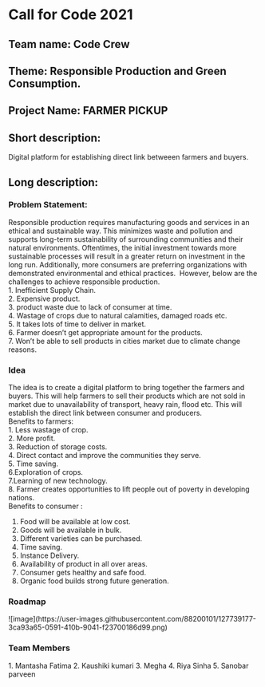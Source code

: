
<h1> Call for Code 2021 </h1> 
<h2> Team name: Code Crew </h2>
<h2>Theme: Responsible Production and Green Consumption. </h2>
<h2> Project Name: FARMER PICKUP </h2>

<h2> Short description: </h2>
Digital platform for establishing direct link betweeen farmers and buyers.
<h2> Long description: </h2> 

<h3> Problem Statement: </h3> 
Responsible production requires manufacturing goods and services in an ethical and sustainable way. This minimizes waste and pollution and supports long-term sustainability of surrounding communities and their natural environments. Oftentimes, the initial investment towards more sustainable processes will result in a greater return on investment in
the long run. Additionally, more consumers are preferring organizations with demonstrated environmental and ethical practices. 
However, below are the challenges to achieve responsible production.<BR>
1. Inefficient Supply Chain.<BR>
2. Expensive product.<BR>
3. product waste due to lack of consumer at time.<BR>
4. Wastage of crops due to natural calamities, damaged roads etc.<BR>
5. It takes lots of time to deliver in market.<BR>
6. Farmer doesn’t get appropriate amount for the products.<BR>
7. Won’t be able to sell products in cities market due to climate change reasons.<BR>
<h3> Idea </h3> 
The idea is to create a digital platform to bring together the farmers and buyers. This will help farmers to sell their products which are not sold in market due to unavailability of transport,  heavy rain, flood etc. This will establish the direct link between consumer and producers.
<BR>
Benefits to farmers: <BR>
1. Less wastage of crop. <BR>
2. More profit.<BR>
3. Reduction of storage costs.<BR>
4. Direct contact and improve the communities they serve.<BR>
5. Time saving.<BR>
6.Exploration of crops.<BR>
7.Learning of new technology.<BR>
8. Farmer creates opportunities to lift people out of poverty in developing nations.<BR>
Benefits to consumer : 

1. Food will be available at low cost.
2. Goods will be available in bulk.
3. Different varieties can be purchased.
4. Time saving.
5. Instance Delivery.
6. Availability of product in all over areas.
7. Consumer gets healthy and safe food.
8. Organic food builds strong future generation.
 <H3> Roadmap </H3>
 ![image](https://user-images.githubusercontent.com/88200101/127739177-3ca93a65-0591-410b-9041-f23700186d99.png)


 <H3> Team Members </H3>
 1. Mantasha Fatima 
 2. Kaushiki kumari
 3. Megha
 4. Riya Sinha
 5. Sanobar parveen
 



